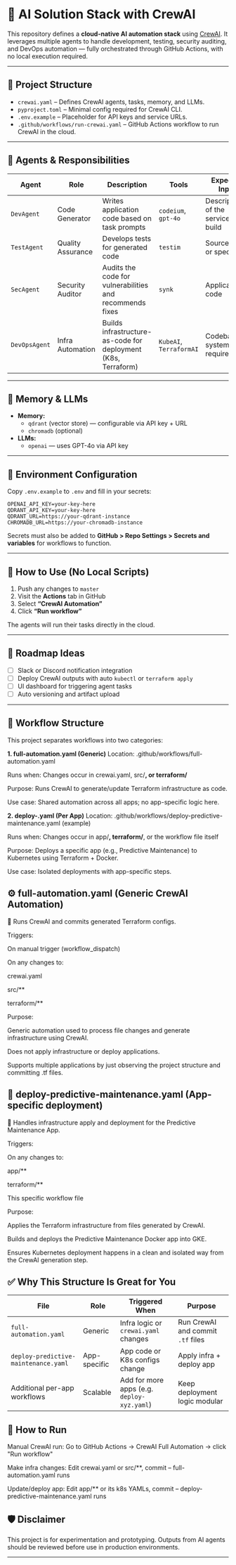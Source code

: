 # 🤖 AI Solution Stack with CrewAI

This repository defines a **cloud-native AI automation stack** using [CrewAI](https://docs.crewai.com/). It leverages multiple agents to handle development, testing, security auditing, and DevOps automation — fully orchestrated through GitHub Actions, with no local execution required.

---

## 🚀 Project Structure

- `crewai.yaml` – Defines CrewAI agents, tasks, memory, and LLMs.
- `pyproject.toml` – Minimal config required for CrewAI CLI.
- `.env.example` – Placeholder for API keys and service URLs.
- `.github/workflows/run-crewai.yaml` – GitHub Actions workflow to run CrewAI in the cloud.

---

## 🧠 Agents & Responsibilities

| Agent         | Role                | Description                                                       | Tools                       | Expected Input                                      | Output                                                  |
|---------------|---------------------|-------------------------------------------------------------------|-----------------------------|----------------------------------------------------|----------------------------------------------------------|
| `DevAgent`    | Code Generator       | Writes application code based on task prompts                    | `codeium`, `gpt-4o`         | Description of the service to build                 | Python scripts, app code, logic                          |
| `TestAgent`   | Quality Assurance    | Develops tests for generated code                                | `testim`                    | Source code or spec                                 | Unit/integration test scripts                            |
| `SecAgent`    | Security Auditor     | Audits the code for vulnerabilities and recommends fixes         | `synk`                      | Application code                                    | Security report, CVE findings, suggestions               |
| `DevOpsAgent` | Infra Automation     | Builds infrastructure-as-code for deployment (K8s, Terraform)    | `KubeAI`, `TerraformAI`     | Codebase or system requirements                     | YAML manifests, `.tf` files for infrastructure setup     |

---

## 💾 Memory & LLMs

- **Memory:**
  - `qdrant` (vector store) — configurable via API key + URL
  - `chromadb` (optional)
- **LLMs:**
  - `openai` — uses GPT-4o via API key

---

## 🔑 Environment Configuration

Copy `.env.example` to `.env` and fill in your secrets:

```env
OPENAI_API_KEY=your-key-here
QDRANT_API_KEY=your-key-here
QDRANT_URL=https://your-qdrant-instance
CHROMADB_URL=https://your-chromadb-instance
```

Secrets must also be added to **GitHub > Repo Settings > Secrets and variables** for workflows to function.

---

## 🧪 How to Use (No Local Scripts)

1. Push any changes to `master`
2. Visit the **Actions** tab in GitHub
3. Select **“CrewAI Automation”**
4. Click **“Run workflow”**

The agents will run their tasks directly in the cloud.

---

## 🌱 Roadmap Ideas

- [ ] Slack or Discord notification integration
- [ ] Deploy CrewAI outputs with auto `kubectl` or `terraform apply`
- [ ] UI dashboard for triggering agent tasks
- [ ] Auto versioning and artifact upload

---

## 🧩 Workflow Structure
This project separates workflows into two categories:

**1. full-automation.yaml (Generic)**
Location: .github/workflows/full-automation.yaml

Runs when: Changes occur in crewai.yaml, src/**, or terraform/**

Purpose: Runs CrewAI to generate/update Terraform infrastructure as code.

Use case: Shared automation across all apps; no app-specific logic here.

**2. deploy-<app>.yaml (Per App)**
Location: .github/workflows/deploy-predictive-maintenance.yaml (example)

Runs when: Changes occur in app/**, terraform/**, or the workflow file itself

Purpose: Deploys a specific app (e.g., Predictive Maintenance) to Kubernetes using Terraform + Docker.

Use case: Isolated deployments with app-specific steps.


## ⚙️ full-automation.yaml (Generic CrewAI Automation)
🔁 Runs CrewAI and commits generated Terraform configs.

Triggers:

On manual trigger (workflow_dispatch)

On any changes to:

crewai.yaml

src/**

terraform/**

Purpose:

Generic automation used to process file changes and generate infrastructure using CrewAI.

Does not apply infrastructure or deploy applications.

Supports multiple applications by just observing the project structure and committing .tf files.

## 🚀 deploy-predictive-maintenance.yaml (App-specific deployment)
🚢 Handles infrastructure apply and deployment for the Predictive Maintenance App.

Triggers:

On any changes to:

app/**

terraform/**

This specific workflow file

Purpose:

Applies the Terraform infrastructure from files generated by CrewAI.

Builds and deploys the Predictive Maintenance Docker app into GKE.

Ensures Kubernetes deployment happens in a clean and isolated way from the CrewAI generation step.

## ✅ Why This Structure Is Great for You

| File                                | Role           | Triggered When                          | Purpose                                 |
|-------------------------------------|----------------|------------------------------------------|-----------------------------------------|
| `full-automation.yaml`              | Generic        | Infra logic or `crewai.yaml` changes     | Run CrewAI and commit `.tf` files       |
| `deploy-predictive-maintenance.yaml`| App-specific   | App code or K8s configs change           | Apply infra + deploy app                |
| Additional per-app workflows        | Scalable       | Add for more apps (e.g. `deploy-xyz.yaml`)| Keep deployment logic modular           |


## 🧪 How to Run
Manual CrewAI run: Go to GitHub Actions → CrewAI Full Automation → click "Run workflow"

Make infra changes: Edit crewai.yaml or src/**, commit – full-automation.yaml runs

Update/deploy app: Edit app/** or its k8s YAMLs, commit – deploy-predictive-maintenance.yaml runs


## 🛡 Disclaimer

This project is for experimentation and prototyping. Outputs from AI agents should be reviewed before use in production environments.

---
